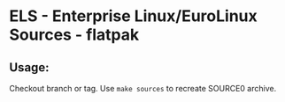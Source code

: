 # ELS - Enterprise Linux/EuroLinux Sources - flatpak
 
## Usage:
  Checkout branch or tag. Use `make sources` to recreate  SOURCE0 archive.
